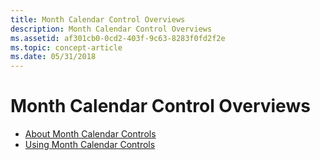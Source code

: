 ```yaml
---
title: Month Calendar Control Overviews
description: Month Calendar Control Overviews
ms.assetid: af301cb0-0cd2-403f-9c63-8283f0fd2f2e
ms.topic: concept-article
ms.date: 05/31/2018
---
```


# Month Calendar Control Overviews

-   [About Month Calendar Controls](month-calendar-controls.md)
-   [Using Month Calendar Controls](using-month-calendar-controls.md)

 

 




